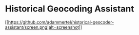 # Historical Geocoding Assistant

[[https://github.com/adammertel/historical-geocoder-assistant/screen.png|alt=screenshot]]